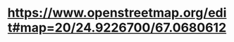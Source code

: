 ---
title: "https://www.openstreetmap.org/edit#map=20/24.9226700/67.0680612"
url: /karachi/https-www-openstreetmap-org-edit-map-20-24-9226700-67-0680612/
shop: tailor
---